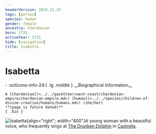 ```yaml
---
headerVersion: 2023.11.25
tags: [person]
species: human
gender: female
ancestry: Chardonian
born: 1731
activeYear: 1731
hide: [navigation]
title: Isabetta
---
```

# Isabetta
<div class="grid cards ext-narrow-margin ext-one-column" markdown>
- :octicons-info-24:{ .lg .middle } __Biographical Information__

    A [Chardonian](<../../gazetteer/west-coast/chardonian-empire/chardonian-empire.md>) [human](<../../species/children-of-divine-creation/humans/humans.md>) (she/her)  
    **(page is future dated)**  
    { .bio }

</div>


![Isabetta](../../assets/isabetta.png){align="right"; width="400"}A young woman with a beautiful voice, who frequently sings at [The Drunken Dolphin](<../../gazetteer/west-coast/chardonian-empire/apporia/the-drunken-dolphin.md>) in [Castrella](<../../gazetteer/west-coast/chardonian-empire/apporia/castrella.md>). 

